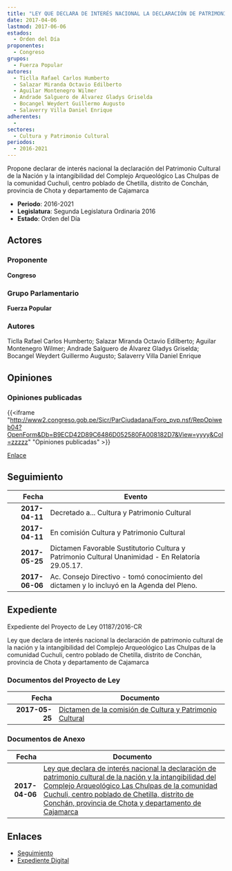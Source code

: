 ```yaml
---
title: "LEY QUE DECLARA DE INTERÉS NACIONAL LA DECLARACIÓN DE PATRIMONIO CULTURAL DE LA NACIÓN Y LA INTANGIBILIDAD DEL COMPLEJO ARQUEOLÓGICO LAS CHULPAS DE LA COMUNIDAD CUCHULI, CENTRO POBLADO DE CHETILLA, DISTRITO DE CONCHAN, PROVINCIA DE CHOTA Y DEPARTAMENTO DE CAJAMARCA"
date: 2017-04-06
lastmod: 2017-06-06
estados: 
  - Orden del Día
proponentes: 
  - Congreso
grupos: 
  - Fuerza Popular
autores: 
  - Ticlla Rafael Carlos Humberto
  - Salazar Miranda Octavio Edilberto
  - Aguilar Montenegro Wilmer
  - Andrade Salguero de Álvarez Gladys Griselda
  - Bocangel Weydert Guillermo Augusto
  - Salaverry Villa Daniel Enrique
adherentes: 
  - 
sectores: 
  - Cultura y Patrimonio Cultural
periodos: 
  - 2016-2021
---
```


Propone declarar de interés nacional la declaración del Patrimonio Cultural de la Nación y la intangibilidad del Complejo Arqueológico Las Chulpas de la comunidad Cuchuli, centro poblado de Chetilla, distrito de Conchán, provincia de Chota y departamento de Cajamarca

- **Periodo**: 2016-2021
- **Legislatura**: Segunda Legislatura Ordinaria 2016
- **Estado**: Orden del Día

## Actores

### Proponente

**Congreso**

### Grupo Parlamentario

**Fuerza Popular**

### Autores

Ticlla Rafael Carlos Humberto; Salazar Miranda Octavio Edilberto; Aguilar Montenegro Wilmer; Andrade Salguero de Álvarez Gladys Griselda; Bocangel Weydert Guillermo Augusto; Salaverry Villa Daniel Enrique


## Opiniones

### Opiniones publicadas

{{<iframe "http://www2.congreso.gob.pe/Sicr/ParCiudadana/Foro_pvp.nsf/RepOpiweb04?OpenForm&Db=B9ECD42D89C6486D052580FA008182D7&View=yyyy&Col=zzzzz" "Opiniones publicadas" >}}

[Enlace](http://www2.congreso.gob.pe/Sicr/ParCiudadana/Foro_pvp.nsf/RepOpiweb04?OpenForm&Db=B9ECD42D89C6486D052580FA008182D7&View=yyyy&Col=zzzzz)

## Seguimiento

| Fecha | Evento |
|------:|--------|
| **2017-04-11** | Decretado a... Cultura y Patrimonio Cultural|
| **2017-04-11** | En comisión Cultura y Patrimonio Cultural|
| **2017-05-25** | Dictamen Favorable Sustitutorio Cultura y Patrimonio Cultural Unanimidad - En Relatoría 29.05.17.|
| **2017-06-06** | Ac. Consejo Directivo - tomó conocimiento del dictamen y lo incluyó en la Agenda del Pleno.|


## Expediente

Expediente del Proyecto de Ley 01187/2016-CR

Ley que declara de interés nacional la declaración de patrimonio cultural de la nación y la intangibilidad del Complejo Arqueológico Las Chulpas de la comunidad Cuchuli, centro poblado de Chetilla, distrito de Conchán, provincia de Chota y departamento de Cajamarca


### Documentos del Proyecto de Ley

| Fecha | Documento |
|------:|--------|
| **2017-05-25** | [Dictamen de la comisión de Cultura y Patrimonio Cultural](http://www.leyes.congreso.gob.pe/Documentos/2016_2021/Dictamenes/Proyectos_de_Ley/01187DC05MAY20170525.pdf) |

### Documentos de Anexo

| Fecha | Documento |
|------:|--------|
| **2017-04-06** | [Ley que declara de interés nacional la declaración de patrimonio cultural de la nación y la intangibilidad del Complejo Arqueológico Las Chulpas de la comunidad Cuchuli, centro poblado de Chetilla, distrito de Conchán, provincia de Chota y departamento de Cajamarca](http://www.leyes.congreso.gob.pe/Documentos/2016_2021/Proyectos_de_Ley_y_de_Resoluciones_Legislativas/PL0118720170406.pdf) |

## Enlaces 

- [Seguimiento](http://www2.congreso.gob.pehttp://www2.congreso.gob.pe/Sicr/TraDocEstProc/CLProLey2016.nsf/f7fff46988ca05b1052578e100829cc7/bdb3e9f41130b3b1052580fa007f7872?OpenDocument)
- [Expediente Digital](http://www2.congreso.gob.pehttp://www2.congreso.gob.pe/Sicr/TraDocEstProc/CLProLey2016.nsf/f7fff46988ca05b1052578e100829cc7/bdb3e9f41130b3b1052580fa007f7872?OpenDocument&Click=05257FB7005EB655.eb71d0cf91d8294e05256cdf006b5706/$Body/0.1C6C)
